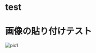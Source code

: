 # test

# 画像の貼り付けテスト

![pic1](https://bytebucket.org/ringo-apo/pictures/raw/fe3cc6f5ca037bb5ecb8cb570b29cd86238514b9/delete_repository.png)
